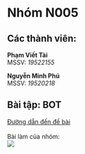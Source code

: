 <h1> Nhóm N005 </h1>
<h2> Các thành viên: </h2>
<p><b> Phạm Viết Tài </b><br> 
MSSV: <i>19522155</i></p>
<p><b> 	Nguyễn Minh Phú </b><br> 
MSSV: <i>19520218</i></p>

<h2> Bài tập: BOT <br> </h2>

<a href="https://khmt.uit.edu.vn/wecode/cs112.2021/assignment/2/1">
  Đường dẫn đến đề bài
</a>
<br>
<br>

<div>
Bài làm của nhóm:
<a href="homework/week01/BOT/BOT.ipynb">
  <div align="">
    <img src="https://colab.research.google.com/assets/colab-badge.svg" />
  </div>
</a>
</div>
